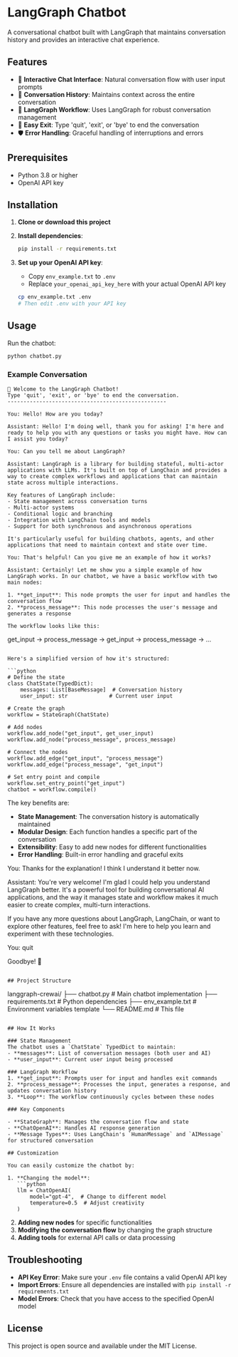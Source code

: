 # LangGraph Chatbot

A conversational chatbot built with LangGraph that maintains conversation history and provides an interactive chat experience.

## Features

- 🤖 **Interactive Chat Interface**: Natural conversation flow with user input prompts
- 💾 **Conversation History**: Maintains context across the entire conversation
- 🔄 **LangGraph Workflow**: Uses LangGraph for robust conversation management
- 🎯 **Easy Exit**: Type 'quit', 'exit', or 'bye' to end the conversation
- 🛡️ **Error Handling**: Graceful handling of interruptions and errors

## Prerequisites

- Python 3.8 or higher
- OpenAI API key

## Installation

1. **Clone or download this project**

2. **Install dependencies**:
   ```bash
   pip install -r requirements.txt
   ```

3. **Set up your OpenAI API key**:
   - Copy `env_example.txt` to `.env`
   - Replace `your_openai_api_key_here` with your actual OpenAI API key
   ```bash
   cp env_example.txt .env
   # Then edit .env with your API key
   ```

## Usage

Run the chatbot:
```bash
python chatbot.py
```

### Example Conversation

```
🤖 Welcome to the LangGraph Chatbot!
Type 'quit', 'exit', or 'bye' to end the conversation.
--------------------------------------------------

You: Hello! How are you today?

Assistant: Hello! I'm doing well, thank you for asking! I'm here and ready to help you with any questions or tasks you might have. How can I assist you today?

You: Can you tell me about LangGraph?

Assistant: LangGraph is a library for building stateful, multi-actor applications with LLMs. It's built on top of LangChain and provides a way to create complex workflows and applications that can maintain state across multiple interactions.

Key features of LangGraph include:
- State management across conversation turns
- Multi-actor systems
- Conditional logic and branching
- Integration with LangChain tools and models
- Support for both synchronous and asynchronous operations

It's particularly useful for building chatbots, agents, and other applications that need to maintain context and state over time.

You: That's helpful! Can you give me an example of how it works?

Assistant: Certainly! Let me show you a simple example of how LangGraph works. In our chatbot, we have a basic workflow with two main nodes:

1. **get_input**: This node prompts the user for input and handles the conversation flow
2. **process_message**: This node processes the user's message and generates a response

The workflow looks like this:
```
get_input → process_message → get_input → process_message → ...
```

Here's a simplified version of how it's structured:

```python
# Define the state
class ChatState(TypedDict):
    messages: List[BaseMessage]  # Conversation history
    user_input: str             # Current user input

# Create the graph
workflow = StateGraph(ChatState)

# Add nodes
workflow.add_node("get_input", get_user_input)
workflow.add_node("process_message", process_message)

# Connect the nodes
workflow.add_edge("get_input", "process_message")
workflow.add_edge("process_message", "get_input")

# Set entry point and compile
workflow.set_entry_point("get_input")
chatbot = workflow.compile()
```

The key benefits are:
- **State Management**: The conversation history is automatically maintained
- **Modular Design**: Each function handles a specific part of the conversation
- **Extensibility**: Easy to add new nodes for different functionalities
- **Error Handling**: Built-in error handling and graceful exits

You: Thanks for the explanation! I think I understand it better now.

Assistant: You're very welcome! I'm glad I could help you understand LangGraph better. It's a powerful tool for building conversational AI applications, and the way it manages state and workflow makes it much easier to create complex, multi-turn interactions.

If you have any more questions about LangGraph, LangChain, or want to explore other features, feel free to ask! I'm here to help you learn and experiment with these technologies.

You: quit

Goodbye! 👋
```

## Project Structure

```
langgraph-crewai/
├── chatbot.py          # Main chatbot implementation
├── requirements.txt    # Python dependencies
├── env_example.txt     # Environment variables template
└── README.md          # This file
```

## How It Works

### State Management
The chatbot uses a `ChatState` TypedDict to maintain:
- **messages**: List of conversation messages (both user and AI)
- **user_input**: Current user input being processed

### LangGraph Workflow
1. **get_input**: Prompts user for input and handles exit commands
2. **process_message**: Processes the input, generates a response, and updates conversation history
3. **Loop**: The workflow continuously cycles between these nodes

### Key Components

- **StateGraph**: Manages the conversation flow and state
- **ChatOpenAI**: Handles AI response generation
- **Message Types**: Uses LangChain's `HumanMessage` and `AIMessage` for structured conversation

## Customization

You can easily customize the chatbot by:

1. **Changing the model**:
   ```python
   llm = ChatOpenAI(
       model="gpt-4",  # Change to different model
       temperature=0.5  # Adjust creativity
   )
   ```

2. **Adding new nodes** for specific functionalities
3. **Modifying the conversation flow** by changing the graph structure
4. **Adding tools** for external API calls or data processing

## Troubleshooting

- **API Key Error**: Make sure your `.env` file contains a valid OpenAI API key
- **Import Errors**: Ensure all dependencies are installed with `pip install -r requirements.txt`
- **Model Errors**: Check that you have access to the specified OpenAI model

## License

This project is open source and available under the MIT License. 